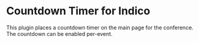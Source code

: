 Countdown Timer for Indico
==========================

This plugin places a countdown timer on the main page for the conference. The countdown can be enabled per-event.

